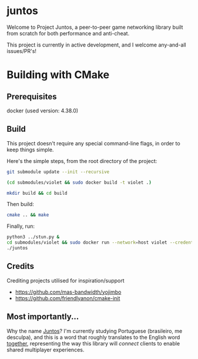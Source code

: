 # juntos

Welcome to Project Juntos, a peer-to-peer game networking library built from scratch for both performance and anti-cheat.

This project is currently in active development, and I welcome any-and-all issues/PR's!

# Building with CMake

## Prerequisites

docker (used version: 4.38.0)

## Build

This project doesn't require any special command-line flags, in order to keep
things simple.

Here's the simple steps, from the root directory of the project:

```sh
git submodule update --init --recursive
```

```sh
(cd submodules/violet && sudo docker build -t violet .)
```

```sh
mkdir build && cd build
```

Then build:

```sh
cmake .. && make
```

Finally, run:

```sh
python3 ../stun.py &
cd submodules/violet && sudo docker run --network=host violet --credentials=USER:PASSWORD -d
./juntos
```

## Credits

Crediting projects utilised for inspiration/support
* https://github.com/mas-bandwidth/yojimbo
* https://github.com/friendlyanon/cmake-init

## Most importantly...

Why the name [Juntos](https://www.linguee.com/portuguese-english/translation/juntos.html)? I'm currently studying Portuguese (brasileiro, me desculpa), and this is a word that roughly translates to the English word [together](https://www.oed.com/search/dictionary/?scope=Entries&q=together), representing the way this library will _connect_ clients to enable shared multiplayer experiences.
